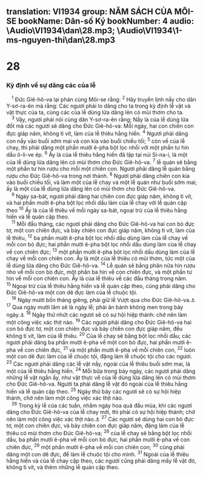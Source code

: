 translation: VI1934
group: NĂM SÁCH CỦA MÔI-SE
bookName: Dân-số Ký 
bookNumber: 4
audio: \Audio\VI1934\dan\28.mp3; \Audio\VI1934\1-ms-nguyen-thi\dan\28.mp3
-------

<div class="title"><h1>28</h1><h3>Kỳ định về sự dâng các của lễ</h3></div>
<span class="verse dan_28_1"> <sup>1</sup> Đức Giê-hô-va lại phán cùng Môi-se rằng: </span>
<span class="verse dan_28_2"><sup>2</sup> Hãy truyền lịnh nầy cho dân Y-sơ-ra-ên mà rằng: Các ngươi phải lo dâng cho ta trong kỳ định lễ vật và vật thực của ta, cùng các của lễ dùng lửa dâng lên có mùi thơm cho ta. <br/></span>
<span class="verse dan_28_3"> <sup>3</sup> Vậy, ngươi phải nói cùng dân Y-sơ-ra-ên rằng; Nầy là của lễ dùng lửa đốt mà các ngươi sẽ dâng cho Đức Giê-hô-va: Mỗi ngày, hai con chiên con đực giáp năm, không tì vít, làm của lễ thiêu hằng hiến. </span>
<span class="verse dan_28_4"><sup>4</sup> Ngươi phải dâng con nầy vào buổi sớm mai và con kia vào buổi chiều tối; </span>
<span class="verse dan_28_5"><sup>5</sup> còn về của lễ chay, thì phải dâng một phần mười ê-pha bột lọc nhồi với một phần tư hin dầu ô-li-ve ép. </span>
<span class="verse dan_28_6"><sup>6</sup> Ấy là của lễ thiêu hằng hiến đã lập tại núi Si-na-i, là một của lễ dùng lửa dâng lên có mùi thơm cho Đức Giê-hô-va. </span>
<span class="verse dan_28_7"><sup>7</sup> lễ quán sẽ bằng một phần tư hin rượu cho mỗi một chiên con. Ngươi phải dâng lễ quán bằng rượu cho Đức Giê-hô-va trong nơi thánh. </span>
<span class="verse dan_28_8"><sup>8</sup> Ngươi phải dâng chiên con kia vào buổi chiều tối, và làm một của lễ chay và một lễ quán như buổi sớm mai; ấy là một của lễ dùng lửa dâng lên có mùi thơm cho Đức Giê-hô-va. <br/></span>
<span class="verse dan_28_9"> <sup>9</sup> Ngày sa-bát, ngươi phải dâng hai chiên con đực giáp năm, không tì vít, và hai phần mười ê-pha bột lọc nhồi dầu làm của lễ chay với lễ quán cặp theo </span>
<span class="verse dan_28_10"><sup>10</sup> Ấy là của lễ thiêu về mỗi ngày sa-bát, ngoại trừ của lễ thiêu hằng hiến và lễ quán cặp theo. <br/></span>
<span class="verse dan_28_11"> <sup>11</sup> Mỗi đầu tháng, các ngươi phải dâng cho Đức Giê-hô-va hai con bò đực tơ, một con chiên đực, và bảy chiên con đực giáp năm, không tì vít, làm của lễ thiêu, </span>
<span class="verse dan_28_12"><sup>12</sup> ba phần mười ê-pha bột lọc nhồi dầu dùng làm của lễ chay về mỗi con bò đực; hai phần mười ê-pha bột lọc nhồi dầu dùng làm của lễ chay về con chiên đực; </span>
<span class="verse dan_28_13"><sup>13</sup> một phần mười ê-pha bột lọc nhồi dầu dùng làm của lễ chay về mỗi con chiên con. Ấy là một của lễ thiêu có mùi thơm, tức một của lễ dùng lửa dâng cho Đức Giê-hô-va. </span>
<span class="verse dan_28_14"><sup>14</sup> Lễ quán sẽ bằng phân nửa hin rượu nho về mỗi con bò đực, một phần ba hin về con chiên đực, và một phần tư hin về mỗi con chiên con. Ấy là của lễ thiêu về các đầu tháng trong năm. </span>
<span class="verse dan_28_15"><sup>15</sup> Ngoại trừ của lễ thiêu hằng hiến và lễ quán cặp theo, cũng phải dâng cho Đức Giê-hô-va một con dê đực làm của lễ chuộc tội. <br/></span>
<span class="verse dan_28_16"> <sup>16</sup> Ngày mười bốn tháng giêng, phải giữ lễ Vượt qua cho Đức Giê-hô-va.<a data-toggle="tooltip" data-placement="bottom" title="Xu 12:1-13; Phu 16:1-2">⚓</a></span>
<span class="verse dan_28_17"><sup>17</sup> Qua ngày mười lăm sẽ là ngày lễ; phải ăn bánh không men trong bảy ngày.<a data-toggle="tooltip" data-placement="bottom" title="Xu 12:14-20; 23:15; 34:18; Phu 16:3-8">⚓</a></span>
<span class="verse dan_28_18"><sup>18</sup> Ngày thứ nhứt các ngươi sẽ có sự hội hiệp thánh: chớ nên làm một công việc xác thịt nào. </span>
<span class="verse dan_28_19"><sup>19</sup> Các ngươi phải dâng cho Đức Giê-hô-va hai con bò đực tơ, một con chiên đực và bảy chiên con đực giáp năm, đều không tì vít, làm của lễ thiêu. </span>
<span class="verse dan_28_20"><sup>20</sup> Của lễ chay sẽ bằng bột lọc nhồi dầu; các ngươi phải dâng ba phần mười ê-pha về một con bò đực, hai phần mười ê-pha về con chiên đực, </span>
<span class="verse dan_28_21"><sup>21</sup> và một phần mười ê-pha về mỗi chiên con, </span>
<span class="verse dan_28_22"><sup>22</sup> luôn một con dê đực làm của lễ chuộc tội, đặng làm lễ chuộc tội cho các ngươi. </span>
<span class="verse dan_28_23"><sup>23</sup> Các ngươi phải dâng các lễ vật nầy, ngoài của lễ thiêu buổi sớm mai, là một của lễ thiêu hằng hiến. </span>
<span class="verse dan_28_24"><sup>24</sup> Mỗi bữa trong bảy ngày, các ngươi phải dâng những lễ vật ngần ấy, như vật thực về của lễ dùng lửa dâng lên có mùi thơm cho Đức Giê-hô-va. Người ta phải dâng lễ vật đó ngoài của lễ thiêu hằng hiến và lễ quán cặp theo. </span>
<span class="verse dan_28_25"><sup>25</sup> Ngày thứ bảy các ngươi sẽ có sự hội hiệp thánh, chớ nên làm một công việc xác thịt nào. <br/></span>
<span class="verse dan_28_26"> <sup>26</sup> Trong kỳ lễ của các tuần, nhằm ngày hoa quả đầu mùa, khi các ngươi dâng cho Đức Giê-hô-va của lễ chay mới, thì phải có sự hội hiệp thánh; chớ nên làm một công việc xác thịt nào.<a data-toggle="tooltip" data-placement="bottom" title="Xu 23:16; 34:22; Phu 16:9-12">⚓</a></span>
<span class="verse dan_28_27"><sup>27</sup> Các ngươi sẽ dùng hai con bò đực tơ, một con chiên đực, và bảy chiên con đực giáp năm, đặng làm của lễ thiêu có mùi thơm cho Đức Giê-hô-va; </span>
<span class="verse dan_28_28"><sup>28</sup> của lễ chay sẽ bằng bột lọc nhồi dầu, ba phần mười ê-pha về mỗi con bò đực, hai phần mười ê-pha về con chiên đực, </span>
<span class="verse dan_28_29"><sup>29</sup> một phần mười ê-pha về mỗi con chiên con; </span>
<span class="verse dan_28_30"><sup>30</sup> cũng phải dâng một con dê đực, để làm lễ chuộc tội cho mình. </span>
<span class="verse dan_28_31"><sup>31</sup> Ngoài của lễ thiêu hằng hiến và của lễ chay cặp theo, các ngươi cũng phải dâng mấy lễ vật đó, không tì vít, và thêm những lễ quán cặp theo. <br/></span>
